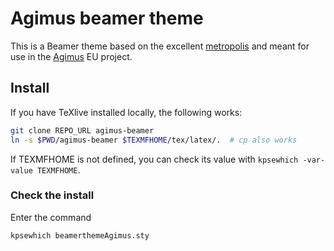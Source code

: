 # Agimus beamer theme

This is a Beamer theme based on the excellent [metropolis](https://github.com/matze/mtheme) and meant for use in the [Agimus](https://www.agimus-project.eu/) EU project.


## Install

If you have TeXlive installed locally, the following works:

```bash
git clone REPO_URL agimus-beamer
ln -s $PWD/agimus-beamer $TEXMFHOME/tex/latex/.  # cp also works
```

If TEXMFHOME is not defined, you can check its value with `kpsewhich -var-value TEXMFHOME`.

### Check the install

Enter the command

```bash
kpsewhich beamerthemeAgimus.sty
```
